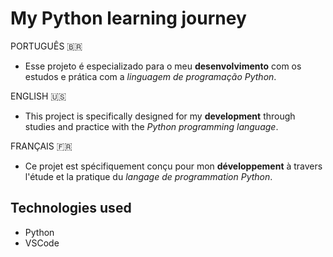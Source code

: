 # My Python learning journey

PORTUGUÊS 🇧🇷
- Esse projeto é especializado para o meu **desenvolvimento** com os estudos e prática com a *linguagem de programação Python*.

ENGLISH 🇺🇸
- This project is specifically designed for my **development** through studies and practice with the *Python programming language*.

FRANÇAIS 🇫🇷
- Ce projet est spécifiquement conçu pour mon **développement** à travers l'étude et la pratique du *langage de programmation Python*.

## Technologies used
- Python
- VSCode
